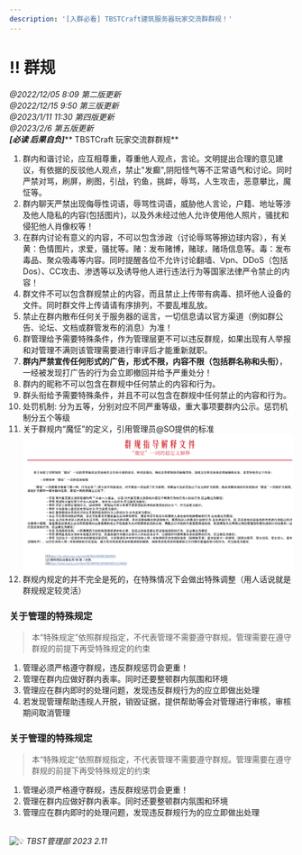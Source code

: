 ```yaml
---
description: '[入群必看] TBSTCraft建筑服务器玩家交流群群规！'
---
```


# ‼ 群规

_@2022/12/05 8:09 第二版更新_\
_@2022/12/15 9:50 第三版更新_\
_@2023/1/11 11:30 第四版更新_\
_@2023/2/6  第五版更新_\
_**\[必读 后果自负]**_** TBSTCraft 玩家交流群群规**

1. 群内和谐讨论，应互相尊重，尊重他人观点，言论。文明提出合理的意见建议，有依据的反驳他人观点，禁止"发癫",阴阳怪气等不正常语气和讨论。同时严禁对骂，刷屏，刷图，引战，钓鱼，挑衅，辱骂，人生攻击，恶意攀比，魔怔等。
2. 群内聊天严禁出现侮辱性词语，辱骂性词语，威胁他人言论，户籍、地址等涉及他人隐私的内容(包括图片)，以及外未经过他人允许使用他人照片，骚扰和侵犯他人肖像权等！
3. 在群内讨论有意义的内容，不可以包含涉政（讨论辱骂等擦边球内容），有关黄：色情图片，求爱，骚扰等。赌：发布赌博，赌球，赌场信息等。毒：发布毒品、聚众吸毒等内容。同时提醒各位不允许讨论翻墙、Vpn、DDoS（包括Dos）、CC攻击、渗透等以及诱导他人进行违法行为等国家法律严令禁止的内容！
4. 群文件不可以包含群规禁止的内容，而且禁止上传带有病毒、损坏他人设备的文件。同时群文件上传请请有序排列，不要乱堆乱放。
5. 禁止在群内散布任何关于服务器的谣言，一切信息请以官方渠道（例如群公告、论坛、文档或群管发布的消息）为准！
6. 群管理给予需要特殊条件，作为管理层更不可以违反群规，如果出现有人举报和对管理不满则该管理需要进行审评后才能重新就职。
7. **群内严禁宣传任何形式的广告，形式不限，内容不限（包括群名称和头衔）**，一经被发现打广告的行为会立即撤回并给予严重处分！
8. 群内的昵称不可以包含在群规中任何禁止的内容和行为。
9. 群头衔给予需要特殊条件，并且不可以包含在群规中任何禁止的内容和行为。
10. 处罚机制: 分为五等，分别对应不同严重等级，重大事项要群内公示。惩罚机制分五个等级
11. 关于群规内“魔怔”的定义，引用管理员@SO提供的标准![](<.gitbook/assets/image (1).png>)
12. 群规内规定的并不完全是死的，在特殊情况下会做出特殊调整（用人话说就是群规规定较灵活）

### 关于管理的特殊规定

> 本“特殊规定”依照群规指定，不代表管理不需要遵守群规。管理需要在遵守群规的前提下再受特殊规定的约束

1. 管理必须严格遵守群规，违反群规惩罚会更重！
2. 管理在群内应做好群内表率。同时还要整顿群内氛围和环境
3. 管理应在群内即时的处理问题，发现违反群规行为的应立即做出处理
4. 若发现管理帮助违规人开脱，销毁证据，提供帮助等会对管理进行审核，审核期间取消管理



### 关于管理的特殊规定

> 本“特殊规定”依照群规指定，不代表管理不需要遵守群规。管理需要在遵守群规的前提下再受特殊规定的约束

1. 管理必须严格遵守群规，违反群规惩罚会更重！
2. 管理在群内应做好群内表率。同时还要整顿群内氛围和环境
3. 管理应在群内即时的处理问题，发现违反群规行为的应立即做出处理



\
![💡](https://cdn.jsdelivr.net/gh/twitter/twemoji@14/assets/72x72/1f4a1.png) _TBST管理部 2023 2.11_
